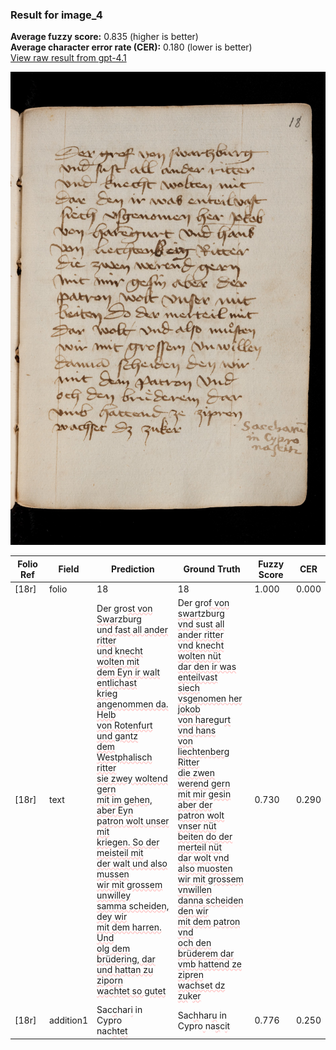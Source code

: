 ### Result for image_4
**Average fuzzy score:** 0.835 (higher is better)<br>**Average character error rate (CER):** 0.180 (lower is better)<br>[View raw result from gpt-4.1](https://github.com/RISE-UNIBAS/humanities_data_benchmark/blob/main/results/2025-10-21/T0273/request_T0273_image_4.json)

<img src="https://github.com/RISE-UNIBAS/humanities_data_benchmark/blob/main/benchmarks/medieval_manuscripts/images/image_4.jpg?raw=true" alt="image_4" width="800px">

<style>
.diff { text-decoration: underline; text-decoration-color: #ffcccc; text-decoration-style: wavy; }
</style>

| Folio Ref | Field | Prediction | Ground Truth | Fuzzy Score | CER |
|-----------|-------|------------|--------------|-------------|-----|
| [18r] | folio | 18 | 18 | 1.000 | 0.000 |
| [18r] | text | Der gro<span class="diff">st von Swar</span>zburg<br>u<span class="diff">nd fast all ander ritter<br></span>u<span class="diff">nd </span>k<span class="diff">necht wolten mit<br>dem Eyn ir walt entlichast<br>krieg angenommen da. Helb<br>von Rotenfurt und gantz<br>dem Westphalisch ritter<br>sie zwey woltend gern<br>mit im gehen, aber Eyn<br>patron wolt unser mit<br>kriegen. So der meisteil mit<br>der walt und also mussen<br>wir mit grossem unwilley<br>samma scheiden, dey wir<br>mit dem harren. Und<br>olg dem brüdering, dar<br>und hattan zu ziporn<br>wachtet so gutet</span> | Der gro<span class="diff">f von swart</span>zburg<br><span class="diff"> vnd s</span>u<span class="diff">st all ander ritter<br> vnd knecht wolten nüt<br> dar den ir was enteilvast<br> siech vsgenomen her jokob<br> von hareg</span>u<span class="diff">rt vnd hans<br> von liechtenberg Ritter<br> die zwen werend gern<br> mit mir gesin aber der<br> patron wolt vnser nüt<br> beiten do der merteil nüt<br> dar wolt vnd also muosten<br> wir mit grossem vnwillen<br> danna scheiden  den wir<br> mit dem patron vnd<br> och den brüderem dar<br> vmb hattend ze zipren<br> wachset dz zu</span>k<span class="diff">er</span> | 0.730 | 0.290 |
| [18r] | addition1 | Sac<span class="diff">c</span>har<span class="diff">i</span> in Cypro<span class="diff"><br></span>nac<span class="diff">h</span>t<span class="diff">et</span> | Sac<span class="diff">h</span>har<span class="diff">u</span> in Cypro<span class="diff"> </span>na<span class="diff">s</span>c<span class="diff">i</span>t | 0.776 | 0.250 |
